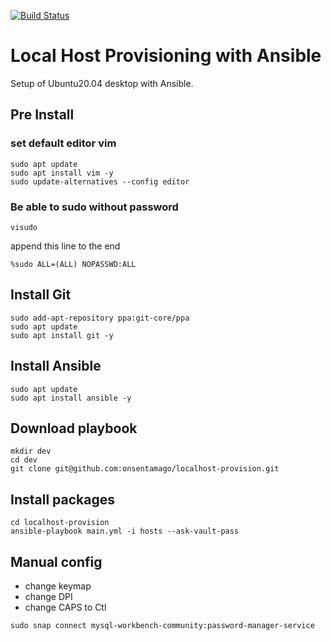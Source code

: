 [![Build Status](https://travis-ci.com/onsentamago/localhost-provision.svg?branch=master)](https://travis-ci.com/onsentamago/localhost-provision)

# Local Host Provisioning with Ansible

Setup of Ubuntu20.04 desktop with Ansible.

## Pre Install

### set default editor vim

```shell script
sudo apt update
sudo apt install vim -y
sudo update-alternatives --config editor
```

### Be able to sudo without password

```shell script
visudo
```
append this line to the end  
```shell script
%sudo ALL=(ALL) NOPASSWD:ALL
```

## Install Git

```shell script
sudo add-apt-repository ppa:git-core/ppa
sudo apt update
sudo apt install git -y
```

## Install Ansible

```shell script
sudo apt update
sudo apt install ansible -y
```

## Download playbook

```shell script
mkdir dev
cd dev
git clone git@github.com:onsentamago/localhost-provision.git
```

## Install packages

```shell script
cd localhost-provision
ansible-playbook main.yml -i hosts --ask-vault-pass
```

## Manual config
- change keymap
- change DPI
- change CAPS to Ctl

```shell script
sudo snap connect mysql-workbench-community:password-manager-service
```